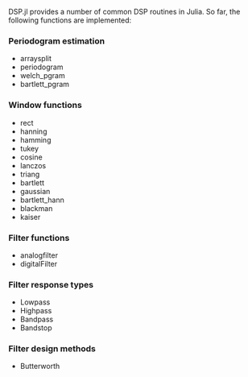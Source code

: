DSP.jl provides a number of common DSP routines in Julia.  So far, the following functions are
implemented:

### Periodogram estimation
* arraysplit
* periodogram
* welch_pgram
* bartlett_pgram

### Window functions
* rect
* hanning
* hamming
* tukey
* cosine
* lanczos
* triang
* bartlett
* gaussian
* bartlett_hann
* blackman
* kaiser

### Filter functions
* analogfilter
* digitalFilter

### Filter response types
* Lowpass
* Highpass
* Bandpass
* Bandstop

### Filter design methods
* Butterworth
